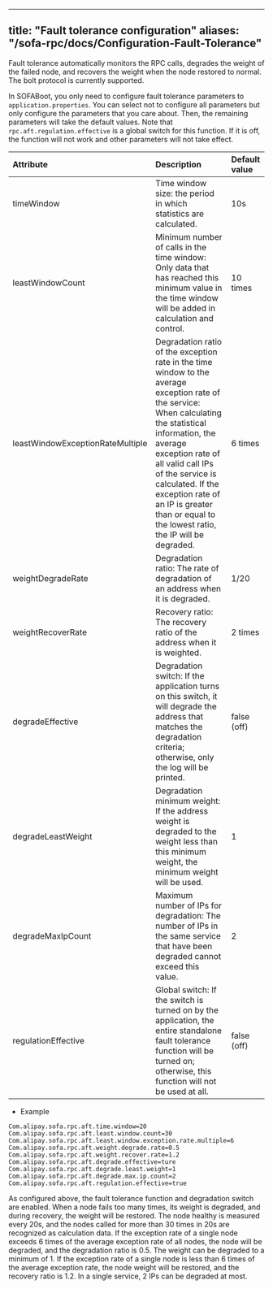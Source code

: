 
---
title: "Fault tolerance configuration"
aliases: "/sofa-rpc/docs/Configuration-Fault-Tolerance"
---


Fault tolerance automatically monitors the RPC calls, degrades the weight of the failed node, and recovers the weight when the node restored to normal. The bolt protocol is currently supported.

In SOFABoot, you only need to configure fault tolerance parameters to `application.properties`. You can select not to configure all parameters but only configure the parameters that you care about. Then, the remaining parameters will take the default values. Note that `rpc.aft.regulation.effective` is a global switch for this function. If it is off, the function will not work and other parameters will not take effect.


| Attribute | Description | Default value |
| :--- | :--- | :--- |
| timeWindow | Time window size: the period in which statistics are calculated. | 10s |
| leastWindowCount | Minimum number of calls in the time window: Only data that has reached this minimum value in the time window will be added in calculation and control. | 10 times |
| leastWindowExceptionRateMultiple | Degradation ratio of the exception rate in the time window to the average exception rate of the service: When calculating the statistical information, the average exception rate of all valid call IPs of the service is calculated. If the exception rate of an IP is greater than or equal to the lowest ratio, the IP will be degraded. | 6 times |
| weightDegradeRate | Degradation ratio: The rate of degradation of an address when it is degraded. | 1/20 |
| weightRecoverRate | Recovery ratio: The recovery ratio of the address when it is weighted. | 2 times |
| degradeEffective | Degradation switch: If the application turns on this switch, it will degrade the address that matches the degradation criteria; otherwise, only the log will be printed. | false (off) |
| degradeLeastWeight | Degradation minimum weight: If the address weight is degraded to the weight less than this minimum weight, the minimum weight will be used. | 1 |
| degradeMaxIpCount | Maximum number of IPs for degradation: The number of IPs in the same service that have been degraded cannot exceed this value. | 2 |
| regulationEffective | Global switch: If the switch is turned on by the application, the entire standalone fault tolerance function will be turned on; otherwise, this function will not be used at all. | false (off) |


* Example
```plain
Com.alipay.sofa.rpc.aft.time.window=20
Com.alipay.sofa.rpc.aft.least.window.count=30
Com.alipay.sofa.rpc.aft.least.window.exception.rate.multiple=6
Com.alipay.sofa.rpc.aft.weight.degrade.rate=0.5
Com.alipay.sofa.rpc.aft.weight.recover.rate=1.2
Com.alipay.sofa.rpc.aft.degrade.effective=ture
Com.alipay.sofa.rpc.aft.degrade.least.weight=1
Com.alipay.sofa.rpc.aft.degrade.max.ip.count=2
Com.alipay.sofa.rpc.aft.regulation.effective=true
```
As configured above, the fault tolerance function and degradation switch are enabled. When a node fails too many times, its weight is degraded, and during recovery, the weight will be restored. The node healthy is measured every 20s, and the nodes called for more than 30 times in 20s are recognized as calculation data. If the exception rate of a single node exceeds 6 times of the average exception rate of all nodes, the node will be degraded, and the degradation ratio is 0.5. The weight can be degraded to a minimum of 1. If the exception rate of a single node is less than 6 times of the average exception rate, the node weight will be restored, and the recovery ratio is 1.2. In a single service, 2 IPs can be degraded at most.
